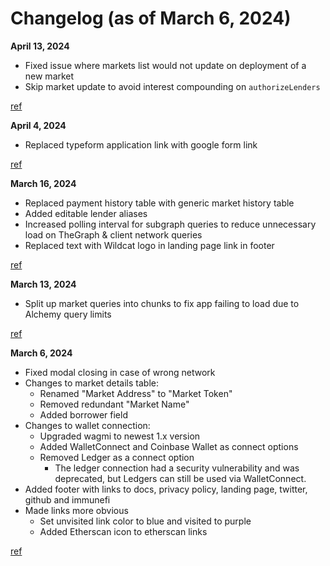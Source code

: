 # Changelog (as of March 6, 2024)

**April 13, 2024**
- Fixed issue where markets list would not update on deployment of a new market
- Skip market update to avoid interest compounding on `authorizeLenders`

[ref](https://github.com/wildcat-finance/wildcat-app/pull/49)

**April 4, 2024**
- Replaced typeform application link with google form link

[ref](https://github.com/wildcat-finance/wildcat-app/commit/3a5ec1987327bf4fc919fa4684e2a4126b6cae07)

**March 16, 2024**
- Replaced payment history table with generic market history table
- Added editable lender aliases
- Increased polling interval for subgraph queries to reduce unnecessary load on TheGraph & client network queries
- Replaced text with Wildcat logo in landing page link in footer

[ref](https://github.com/wildcat-finance/wildcat-app/pull/48)

**March 13, 2024**
- Split up market queries into chunks to fix app failing to load due to Alchemy query limits 

[ref](https://github.com/wildcat-finance/wildcat-app/pull/47)

**March 6, 2024**
- Fixed modal closing in case of wrong network
- Changes to market details table:
  - Renamed "Market Address" to "Market Token"
  - Removed redundant "Market Name"
  - Added borrower field
- Changes to wallet connection:
  - Upgraded wagmi to newest 1.x version
  - Added WalletConnect and Coinbase Wallet as connect options
  - Removed Ledger as a connect option
    - The ledger connection had a security vulnerability and was deprecated, but Ledgers can still be used via WalletConnect.
- Added footer with links to docs, privacy policy, landing page, twitter, github and immunefi
- Made links more obvious
  - Set unvisited link color to blue and visited to purple
  - Added Etherscan icon to etherscan links

[ref](https://github.com/wildcat-finance/wildcat-app/pull/41)
